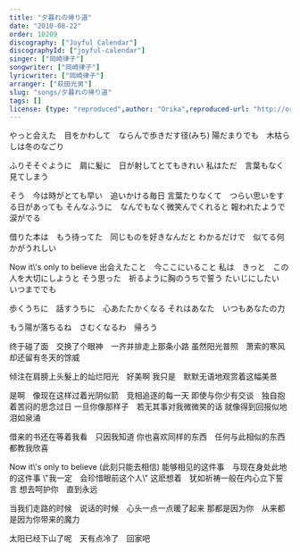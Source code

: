 ```yaml
---
title: "夕暮れの帰り道"
date: "2010-08-22"
order: 10209
discography: ["Joyful Calendar"]
discographyId: ["joyful-calendar"]
singer: ["岡崎律子"]
songwriter: ["岡崎律子"]
lyricwriter: ["岡崎律子"]
arranger: ["萩田光男"]
slug: "songs/夕暮れの帰り道"
tags: []
license: {type: "reproduced",author: "Orika",reproduced-url: "http://orikamushi.myweb.hinet.net/",reproduced-website: "織歌蟲網站"}
---
```


やっと会えた　目をかわして　ならんで歩きだす径(みち) 
陽だまりでも　木枯らしは冬のなごり 

ふりそそぐように　肩に髪に　日が射してとてもきれい 
私はただ　言葉もなく見てしまう 

そう　今は時がとても早い　追いかける毎日 
言葉たりなくて　つらい思いをする日があっても 
そんなふうに　なんでもなく微笑んでくれると 
報われたようで　涙がでる 

借りた本は　もう待ってた　同じものを好きなんだと 
わかるだけで　似てる何かがうれしい 

Now it\\'s only to believe 
出会えたこと　今ここにいること 
私は　きっと　この人を大切にしようと 
そう思った　祈るように胸のうちで誓う 
たいじにしたい　いつまででも 

歩くうちに　話すうちに　心あたたかくなる 
それはあなた　いつもあなたの力 

もう陽が落ちるね　さむくなるわ　帰ろう

终于碰了面　交换了个眼神　一齐并排走上那条小路 
虽然阳光普照　萧索的寒风却还留有冬天的馀威 

倾注在肩膀上头髮上的灿烂阳光　好美啊 
我只是　默默无语地观赏着这幅美景 

是啊　像现在这样过着光阴似箭　竞相追逐的每一天 
即使与你少有交谈　独自抱着苦闷的思念过日 
一旦你像那样子　若无其事对我微微笑的话 
就像得到回报似地　泪如泉涌 

借来的书还在等着我看　只因我知道 
你也喜欢同样的东西　任何与此相似的东西都教我欣喜 

Now it\\'s only to believe (此刻只能去相信) 
能够相见的这件事　与现在身处此地的这件事 
\\"我一定　会珍惜眼前这个人\\" 
这麽想着　犹如祈祷一般在内心立下誓言 
想去呵护你　直到永远 

当我们走路的时候　说话的时候　心头一点一点暖了起来 
那都是因为你　从来都是因为你带来的魔力 

太阳已经下山了呢　天有点冷了　回家吧
